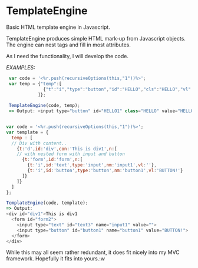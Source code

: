 # TemplateEngine
Basic HTML template engine in Javascript.

TemplateEngine produces simple HTML mark-up from Javascript objects.
The engine can nest tags and fill in most attributes.

As I need the functionality, I will develop the code.

*EXAMPLES:*

```javascript
 var code = '<%r.push(recursiveOptions(this,"1"))%>';
 var temp = {"temp":[
              {"t":"i","type":"button","id":"HELLO","cls":"HELLO","vl":"HELLO"}
            ]};
            
 TemplateEngine(code, temp);
 => Output: <input type="button" id="HELLO1" class="HELLO" value="HELLO">


var code = '<%r.push(recursiveOptions(this,"1"))%>';
var template = {
  temp : [
  // Div with content..
    {t:'d',id:'div',con:'This is div1',n:[
    // with nested form with input and button
      {t:'form',id:'form',n:[
        {t:'i',id:'text',type:'input',nm:'input1',vl:''},
        {t:'i',id:'button',type:'button',nm:'button1',vl:'BUTTON!'}
      ]}
    ]}
  ]
};

TemplateEngine(code, template);
=> Output: 
<div id="div1">This is div1
  <form id="form2">
    <input type="text" id="text3" name="input1" value="">
    <input type="button" id="button1" name="button1" value="BUTTON!">
  </form>
</div>
```

While this may all seem rather redundant, it does fit nicely into my MVC framework.
Hopefully it fits into yours.:w
